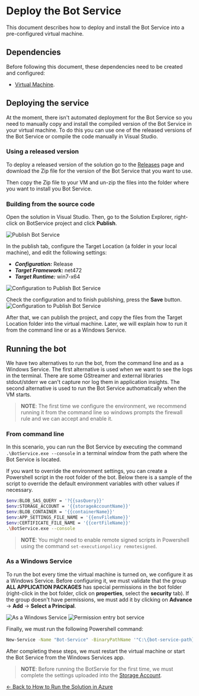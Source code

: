 # Deploy the Bot Service

This document describes how to deploy and install the Bot Service into a pre-configured virtual machine.

## Dependencies

Before following this document, these dependencies need to be created and configured:
- [Virtual Machine](virtual_machine.md).

## Deploying the service

At the moment, there isn't automated deployment for the Bot Service so you need to manually copy and install the compiled version of the Bot Service in your virtual machine. To do this you can use one of the released versions of the Bot Service or compile the code manually in Visual Studio.

### Using a released version
To deploy a released version of the solution go to the [Releases](https://github.com/microsoft/Broadcast-Development-Kit/releases) page and download the Zip file for the version of the Bot Service that you want to use.

Then copy the Zip file to your VM and un-zip the files into the folder where you want to install you Bot Service.

### Building from the source code
Open the solution in Visual Studio. Then, go to the Solution Explorer, right-click on BotService project and click **Publish**.

![Publish Bot Service](./images/publish_bot_service.png)

In the publish tab, configure the Target Location (a folder in your local machine), and edit the following settings:
- ***Configuration:*** Release
- ***Target Framework:*** net472
- ***Target Runtime:*** win7-x64

![Configuration to Publish Bot Service](./images/configuration_to_publish_bot_service.png)

Check the configuration and to finish publishing, press the **Save** button.
![Configuration to Publish Bot Service](./images/save_publish_from_bot_service.png)

After that, we can publish the project, and copy the files from the Target Location folder into the virtual machine. Later, we will explain how to run it from the command line or as a Windows Service.

## Running the bot
We have two alternatives to run the bot, from the command line and as a Windows Service. The first alternative is used when we want to see the logs in the terminal. There are some GStreamer and external libraries stdout/stderr we can't capture nor log them in application insights. The second alternative is used to run the Bot Service authomatically when the VM starts.

> **NOTE**: The first time we configure the environment, we recommend running it from the command line so windows prompts the firewall rule and we can accept and enable it.

### From command line
In this scenario, you can run the Bot Service by executing the command `.\BotService.exe --console` in a terminal window from the path where the Bot Service is located.

If you want to override the environment settings, 
you can create a Powershell script in the root folder of the bot. Below there is a sample of the script to override the default environment variables with other values if necessary.

```bash
$env:BLOB_SAS_QUERY = '?{{sasQuery}}'
$env:STORAGE_ACCOUNT = '{{storageAccountName}}'
$env:BLOB_CONTAINER = '{{containerName}}'
$env:APP_SETTINGS_FILE_NAME = '{{envFileName}}'
$env:CERTIFICATE_FILE_NAME = '{{certFileName}}'
.\BotService.exe --console
```

> **NOTE**: You might need to enable remote signed scripts in Powershell using the command `set-executionpolicy remotesigned`.

### As a Windows Service
To run the bot every time the virtual machine is turned on, we configure it as a Windows Service. Before configuring it, we must validate that the group **ALL APPLICATION PACKAGES** has special permissions in the bot folder (right-click in the bot folder, click on **properties**, select the **security** tab). If the group doesn't have permissions, we must add it by clicking on **Advance** → **Add** → **Select a Principal**.

![As a Windows Service](./images/configure_windows_service.png)
![Permission entry bot service](./images/permission_entry_bot_service.png)

Finally, we must run the following Powershell command:

```bash
New-Service -Name "Bot-Service" -BinaryPathName '"C:\{bot-service-path}\BotService.exe"'
```

After completing these steps, we must restart the virtual machine or start the Bot Service from the Windows Services app. 

>**NOTE**: Before running the BotServie for the first time, we must complete the settings uploaded into the [Storage Account](storage_account.md#environment-json-file-settings-example). 

[← Back to How to Run the Solution in Azure](README.md#how-to-run-the-solution-in-azure)